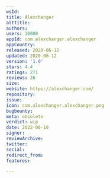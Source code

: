```yaml
---
wsId: 
title: Alexchanger
altTitle: 
authors: 
users: 10000
appId: com.alexchanger.alexchanger
appCountry: 
released: 2020-06-12
updated: 2020-06-12
version: '1.0'
stars: 4.4
ratings: 271
reviews: 26
size: 
website: https://alexchanger.com/
repository: 
issue: 
icon: com.alexchanger.alexchanger.png
bugbounty: 
meta: obsolete
verdict: wip
date: 2022-06-10
signer: 
reviewArchive: 
twitter: 
social: 
redirect_from: 
features: 

---
```


